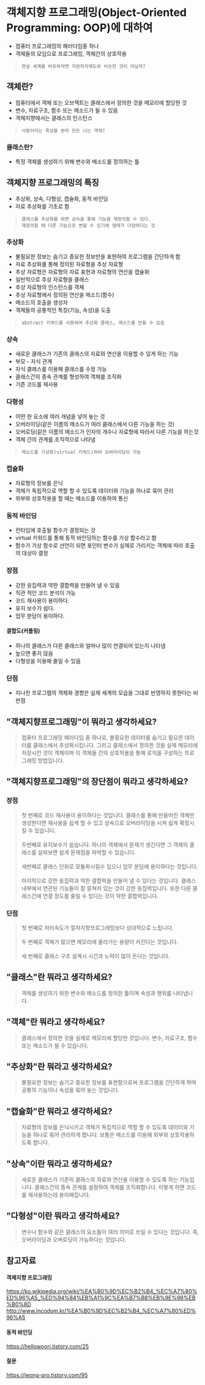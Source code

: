 객체지향 프로그래밍(Object-Oriented Programming: OOP)에 대하여
=============
- 컴퓨터 프로그래밍의 패러다임중 하나
- 객체들의 모임으로 프로그래밍, 객체간의 상호작용
>     현실 세계를 비유하자면 지방자치제도와 비슷한 것이 아닐까?

객체란?
-------------
- 컴퓨터에서 객체 또는 오브젝트는 클래스에서 정의한 것을 메모리에 할당한 것
- 변수, 자료구조, 함수 또는 메소드가 될 수 있음
- 객체지향에서는 클래스의 인스턴스
>     사람이라는 특성을 본따 만든 나는 객체?

### 클래스란?
- 특정 객체를 생성하기 위해 변수와 메소드를 정의하는 틀

객체지향 프로그래밍의 특징
------------
- 추상화, 상속, 다형성, 캡슐화, 동적 바인딩
- 자료 추상화를 기초로 함
>     클래스를 추상화를 하면 상속을 통해 기능을 재정의할 수 있다.
>     재정의할 때 다른 기능으로 변할 수 있기에 형태가 다양하다는 것
>      
### 추상화
- 불필요한 정보는 숨기고 중요한 정보만을 표현하여 프로그램을 간단하게 함
- 자료 추상화를 통해 정의된 자료형을 추상 자료형
- 추상 자료형은 자료형의 자료 표현과 자료형의 연산을 캡슐화
- 일반적으로 추상 자료형을 클래스
- 추상 자료형의 인스턴스를 객체
- 추상 자료형에서 정의된 연산을 메소드(함수)
- 메소드의 호출을 생성자
- 객체들의 공통적인 특징(기능, 속성)을 도출
>     abstract 키워드를 사용하여 추상화 클래스, 메소드를 만들 수 있음
### 상속
- 새로운 클래스가 기존의 클래스의 자료와 연산을 이용할 수 있게 하는 기능
- 부모 - 자식 관계
- 자식 클래스를 이용해 클래스를 수정 가능
- 클래스간의 종속 관계를 형성하여 객체를 조직화
- 기존 코드를 재사용
### 다형성
- 어떤 한 요소에 여러 개념을 넣어 놓는 것
- 오버라이딩(같은 이름의 메소드가 여러 클래스에서 다른 기능을 하는 것)
- 오버로딩(같은 이름의 메소드가 인자의 개수나 자료형에 따라서 다른 기능을 하는것
- 객체 간의 관계를 조직적으로 나타냄
>     메소드를 가상화(virtual 키워드)하여 오버라이딩이 가능
### 캡슐화
- 자료형의 정보를 은닉
- 객체가 독립적으로 역할 할 수 있도록 데이터와 기능을 하나로 묶어 관리
- 외부와 상호작용을 할 때는 메소드를 이용하여 통신

### 동적 바인딩
- 런타임에 호출될 함수가 결정되는 것
- virtual 키워드를 통해 동적 바인딩하는 함수를 가상 함수라고 함
- 함수가 가상 함수로 선언이 되면 포인터 변수가 실제로 가리키는 객체에 따라 호출의 대상이 결정

### 장점
- 강한 응집력과 약한 결합력을 만들어 낼 수 있음
- 직관 적인 코드 분석이 가능
- 코드 재사용이 용이하다.
- 유지 보수가 쉽다.
- 업무 분담이 용이하다.

#### 결합도(커플링)
- 하나의 클래스가 다른 클래스와 얼마나 많이 연결되어 있는지 나타냄
- 높으면 좋지 않음
- 다형성을 이용해 줄일 수 있음

### 단점
- 지나친 프로그램의 객체화 경향은 실제 세계의 모습을 그대로 반영하지 못한다는 비판점


"객체지향프로그래밍"이 뭐라고 생각하세요?
--------
> 컴퓨터 프로그래밍 패러다임 중 하나로, 불필요한 데이터를 숨기고 필요한 데이터를 클래스에서 추상화시킵니다. 그리고 클래스에서 정의한 것을 실제 메모리에 저장시킨 것이 객체이며 이 객체들 간의 상호작용을 통해 로직을 구성하는 프로그래밍 방법입니다.

"객체지향프로그래밍"의 장단점이 뭐라고 생각하세요?
--------
### 장점

>첫 번째로 코드 재사용이 용이하다는 것입니다. 클래스를 통해 만들어진 객체만 생성한다면 재사용을 쉽게 할 수 있고 상속으로 오버라이딩을 시켜 쉽게 확장시킬 수 있습니다.
<br><br>
두번째로 유지보수가 쉽습니다. 하나의 객체에서 문제가 생긴다면 그 객체의 클래스를 살펴보면 쉽게 문제점을 파악할 수 있습니다. 
<br><br>
세번째로 클래스 단위로 모듈화시킬수 있으니 업무 분담에 용이하다는 것입니다.
<br><br>
마지막으로 강한 응집력과 약한 결합력을 만들어 낼 수 있다는 것입니다. 클래스 내부에서 연관된 기능들이 잘 뭉쳐저 있는 것이 강한 응집력입니다. 또한 다른 클래스간에 연결 정도를 줄일 수 있다는 것이 약한 결합력입니다.

### 단점

> 첫 번째로 처리속도가 절차지향프로그래밍보다 상대적으로 느립니다.
<br><br>
두 번째로 객체가 많으면 메모리에 올라가는 용량이 커진다는 것입니다.
<br><br>
세 번째로 클래스 구조 설계시 시간과 노력이 많이 든다는 것입니다.


"클래스"란 뭐라고 생각하세요?
--------
> 객체를 생성하기 위한 변수와 메소드를 정의한 틀이며 속성과 행위를 나타냅니다.

"객체"란 뭐라고 생각하세요?
----------
> 클래스에서 정의한 것을 실제로 메모리에 할당한 것입니다. 변수, 자료구조, 함수 또는 메소드가 될 수 있습니다.

"추상화"란 뭐라고 생각하세요?
---------
> 불필요한 정보는 숨기고 중요한 정보를 표현함으로써 프로그램을 간단하게 하며 공통의 기능이나 속성을 묶어 놓는 것입니다.

"캡슐화"란 뭐라고 생각하세요?
--------
> 자료형의 정보를 은닉시키고 객체가 독립적으로 역할 할 수 있도록 데이터와 기능을 하나로 묶어 관리하게 합니다.
보통은 메소드를 이용해 외부와 상호작용하도록 합니다.

"상속"이란 뭐라고 생각하세요?
--------
> 새로운 클래스가 기존의 클래스의 자료와 연산을 이용할 수 있도록 하는 기능입니다.
클래스간의 종속 관계를 설정하여 객체를 조직화합니다. 이렇게 하면 코드를 재사용하는데 용이해집니다.

"다형성"이란 뭐라고 생각하세요?
--------
> 변수나 함수와 같은 클래스의 요소들이 여러 의미로 쓰일 수 있다는 것입니다. 즉, 오버라이딩과 오버로딩이 가능하다는 것입니다.


참고자료
------------
#### 객체지향 프로그래밍
https://ko.wikipedia.org/wiki/%EA%B0%9D%EC%B2%B4_%EC%A7%80%ED%96%A5_%ED%94%84%EB%A1%9C%EA%B7%B8%EB%9E%98%EB%B0%8D    
http://www.incodom.kr/%EA%B0%9D%EC%B2%B4_%EC%A7%80%ED%96%A5
#### 동적 바인딩
https://hellowoori.tistory.com/25
#### 질문
https://jeong-pro.tistory.com/95